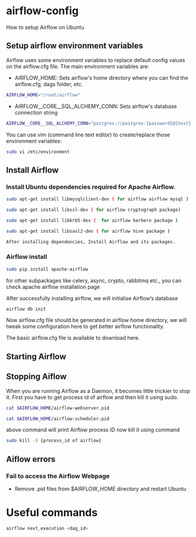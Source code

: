 # airflow-config
How to setup Airflow on Ubuntu

## Setup airflow environment variables
Airflow uses some environment variables to replace default config values on the airflow.cfg file.
The main environment variables are:

* AIRFLOW_HOME: Sets airflow's home directory where you can find the airflow.cfg, dags folder, etc.
```sh
AIRFLOW_HOME="/root/airflow"
```
* AIRFLOW__CORE__SQL_ALCHEMY_CONN: Sets airflow's database connection string
```sh
AIRFLOW__CORE__SQL_ALCHEMY_CONN="postgres://postgres:{password}@{host}:{port}/{db}"
```

You can use vim (command line text editor) to create/replace those environment variables:
```sh
sudo vi /etc/environment
```

## Install Airflow
### Install Ubuntu dependencies required for Apache Airflow.
```sh
sudo apt-get install libmysqlclient-dev ( for airflow airflow mysql )
```
```sh
sudo apt-get install libssl-dev ( for airflow cryptograph package)
```
```sh
sudo apt-get install libkrb5-dev (  for airflow kerbero package )
```
```sh
sudo apt-get install libsasl2-dev ( for airflow hive package )
```
```sh
After installing dependencies, Install Airflow and its packages.
```

### Airflow install
```sh
sudo pip install apache-airflow
```
for other subpackages like celery, async, crypto, rabbitmq etc., you can check apache airflow installation page

After successfully installing airflow, we will initialise Airflow’s database
```sh
airflow db init
```

Now airflow.cfg file should be generated in airflow home directory, we will tweak some configuration here to get better airflow functionality.

The basic airflow.cfg file is available to download here.

## Starting Airflow


## Stopping Aiflow
When you are running Airflow as a Daemon, it becomes little trickier to stop it. First you have to get process id of airflow and then kill it using sudo.

```sh
cat $AIRFLOW_HOME/airflow-webserver.pid
```
```sh
cat $AIRFLOW_HOME/airflow-scheduler.pid
```
above command will print Airflow process ID now kill it using command

```sh
sudo kill -9 {process_id of airflow}
```

## Aiflow errors
### Fail to access the Airflow Webpage
* Remove .pid files from $AIRFLOW_HOME directory and restart Ubuntu

# Useful commands
```sh
airflow next_execution <dag_id>
```